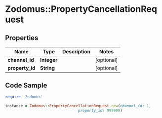 # Zodomus::PropertyCancellationRequest

## Properties

Name | Type | Description | Notes
------------ | ------------- | ------------- | -------------
**channel_id** | **Integer** |  | [optional] 
**property_id** | **String** |  | [optional] 

## Code Sample

```ruby
require 'Zodomus'

instance = Zodomus::PropertyCancellationRequest.new(channel_id: 1,
                                 property_id: 999999)
```


